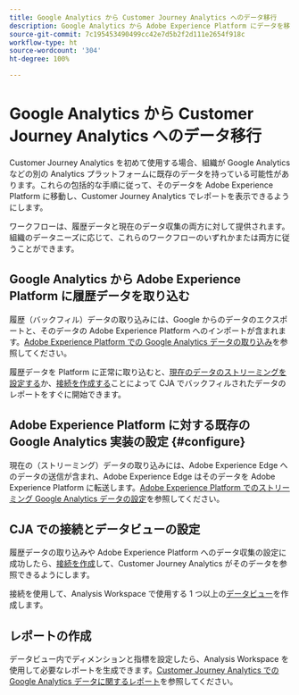 ```yaml
---
title: Google Analytics から Customer Journey Analytics へのデータ移行
description: Google Analytics から Adobe Experience Platform にデータを移動する方法と Customer Journey Analytics でレポートを表示する方法に関する包括的なワークフローについて説明します。
source-git-commit: 7c195453490499cc42e7d5b2f2d111e2654f918c
workflow-type: ht
source-wordcount: '304'
ht-degree: 100%

---
```


# Google Analytics から Customer Journey Analytics へのデータ移行

Customer Journey Analytics を初めて使用する場合、組織が Google Analytics などの別の Analytics プラットフォームに既存のデータを持っている可能性があります。これらの包括的な手順に従って、そのデータを Adobe Experience Platform に移動し、Customer Journey Analytics でレポートを表示できるようにします。

ワークフローは、履歴データと現在のデータ収集の両方に対して提供されます。組織のデータニーズに応じて、これらのワークフローのいずれかまたは両方に従うことができます。

## Google Analytics から Adobe Experience Platform に履歴データを取り込む

履歴（バックフィル）データの取り込みには、Google からのデータのエクスポートと、そのデータの Adobe Experience Platform へのインポートが含まれます。[Adobe Experience Platform での Google Analytics データの取り込み](backfill.md)を参照してください。

履歴データを Platform に正常に取り込むと、[現在のデータのストリーミングを設定する](streaming.md)か、[接続を作成する](/help/connections/create-connection.md)ことによって CJA でバックフィルされたデータのレポートをすぐに開始できます。

## Adobe Experience Platform に対する既存の Google Analytics 実装の設定 {#configure}

現在の（ストリーミング）データの取り込みには、Adobe Experience Edge へのデータの送信が含まれ、Adobe Experience Edge はそのデータを Adobe Experience Platform に転送します。[Adobe Experience Platform でのストリーミング Google Analytics データの設定](streaming.md)を参照してください。

## CJA での接続とデータビューの設定

履歴データの取り込みや Adobe Experience Platform へのデータ収集の設定に成功したら、[接続を作成](/help/connections/create-connection.md)して、Customer Journey Analytics がそのデータを参照できるようにします。

接続を使用して、Analysis Workspace で使用する 1 つ以上の[データビュー](/help/data-views/create-dataview.md)を作成します。

## レポートの作成

データビュー内でディメンションと指標を設定したら、Analysis Workspace を使用して必要なレポートを生成できます。[Customer Journey Analytics での Google Analytics データに関するレポート](report.md)を参照してください。
